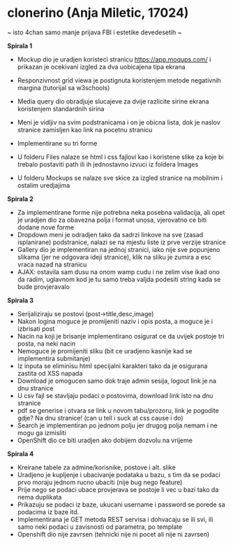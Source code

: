 # clonerino (Anja Miletic, 17024)

~ isto 4chan samo manje prijava FBI i estetike devedesetih ~

**Spirala 1**

- Mockup dio je uradjen koristeci stranicu https://app.moqups.com/ i prikazan je ocekivani izgled za dva uobicajena tipa ekrana
- Responzivnost grid viewa je postignuta koristenjem metode negativnih margina (tutorijal sa w3schools)
- Media query dio obradjuje slucajeve za dvije razlicite sirine ekrana koristenjem standardnih sirina
- Meni je vidljiv na svim podstranicama i on je obicna lista, dok je naslov stranice zamisljen kao link na pocetnu stranicu
- Implementirane su tri forme 

- U folderu Files nalaze se html i css fajlovi kao i koristene slike za koje bi trebalo postaviti path ili ih jednostavno izvuci iz foldera Images
- U folderu Mockups se nalaze sve skice za izgled stranice na mobilnim i ostalim uredjajima

**Spirala 2**

- Za implementirane forme nije potrebna neka posebna validacija, ali opet je uradjen dio za obavezna polja i format unosa, vjerovatno ce biti dodane nove forme 
- Dropdown meni je odradjen tako da sadrzi linkove na sve (zasad isplanirane) podstranice, nalazi se na mjestu liste iz prve verzije stranice
- Gallery dio je implementiran na jednoj stranici, iako nije sve popunjeno slikama (jer ne odgovara ideji stranice), klik na sliku je zumira a esc vraca nazad na stranicu
- AJAX: ostavila sam dusu na onom wamp cudu i ne zelim vise ikad ono da radim, uglavnom kod je tu samo treba valjda podesiti string kada se bude provjeravalo

**Spirala 3**

- Serijaliziraju se postovi (post->title,desc,image)
- Nakon logina moguce je promijeniti naziv i opis posta, a moguce je i izbrisati post
- Nacin na koji je brisanje implementirano osigurat ce da uvijek postoje tri posta, na neki nacin
- Nemoguce je promijeniti sliku (bit ce uradjeno kasnije kad se implementira submitanje)
- Iz inputa se eliminisu html specijalni karakteri tako da je osigurana zastita od XSS napada
- Download je omogucen samo dok traje admin sesija, logout link je na dnu stranice
- U csv fajl se stavljaju podaci o postovima, download link isto na dnu stranice
- pdf se generise i otvara se link u novom tabu/prozoru, link je pogodite gdje? Na dnu stranice! (can u tell i suck at css cause i do)
- Search je implementiran po jednom polju jer drugog polja nemam i ne mogu ga izmisliti
- OpenShift dio ce biti uradjen ako dobijem dozvolu na vrijeme

**Spirala 4**

- Kreirane tabele za admine/korisnike, postove i alt. slike
- Uradjeno je kupljenje i ubacivanje podataka u bazu, s tim da se podaci prvo moraju jednom rucno ubaciti (nije bug nego feature)
- Prije nego se podaci ubace provjerava se postoje li vec u bazi tako da nema duplikata
- Prikazuju se podaci iz baze, ukucani username i password se porede sa podacima iz baze itd.
- Implementirana je GET metoda REST servisa i dohvacaju se ili svi, ili samo neki podaci u zavisnosti od parametra, po template
- Openshift dio nije zavrsen (tehnicki nije ni pocet ali nije ni zavrsen)